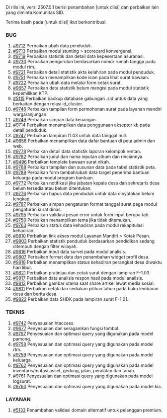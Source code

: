 Di rilis ini, versi 2507.0.1 berisi penambahan [untuk diisi] dan perbaikan lain yang diminta Komunitas SID.

Terima kasih pada [untuk diisi] ikut berkontribusi.


### BUG

1. [#9712](https://github.com/OpenSID/OpenSID/issues/9712) Perbaikan ubah data penduduk.
2. [#9713](https://github.com/OpenSID/OpenSID/issues/9713) Perbaikan modul stunting > scorecard konvergensi.
3. [#9719](https://github.com/OpenSID/OpenSID/issues/9719) Perbaikan statistik dan detail data kepesertaan asuranasi.
4. [#9730](https://github.com/OpenSID/OpenSID/issues/9730) Perbaikan pengurutan berdasarkan nomor rumah tangga pada modul rtm.
5. [#9721](https://github.com/OpenSID/OpenSID/issues/9721) Perbaikan detail statistik akta kelahiran pada modul penduduk.
6. [#9751](https://github.com/OpenSID/OpenSID/issues/9751) Perbaikan menampilkan kode isian pada lihat surat bawaan.
7. [#9722](https://github.com/OpenSID/OpenSID/issues/9722) Perbaikan ubah data melalui form cetak surat.
8. [#9657](https://github.com/OpenSID/OpenSID/issues/9657) Perbaikan data statistik belum mengisi pada modul statistik kepemilikan KTP.
9. [#5115](https://github.com/OpenSID/premium/issues/5115) Perbaikan backup database gabungan .sid untuk data yang berkaitan dengan relasi id_cluster.
10. [#9746](https://github.com/OpenSID/OpenSID/issues/9746) Perbaikan tampilan form permohonan surat pada layanan mandiri warga/anjungan.
11. [#9749](https://github.com/OpenSID/OpenSID/issues/9749) Perbaikan simpan data keuangan.
12. [#9714](https://github.com/OpenSID/OpenSID/issues/9714) Perbaikan menampilkan data penggunaan akseptor kb pada detail penduduk.
13. [#9747](https://github.com/OpenSID/OpenSID/issues/9747) Perbaikan lampiran f1.03 untuk data tanggal null.
14. [#9656](https://github.com/OpenSID/OpenSID/issues/9656) Perbaikan menampilkan data dafar bantuan di peta admin dan web.
15. [#9778](https://github.com/OpenSID/OpenSID/issues/9778) Perbaikan detail data statistik laporan kelompok rentan.
16. [#9782](https://github.com/OpenSID/OpenSID/issues/9782) Perbaikan judul dan nama inputan album dan rinciannya.
17. [#9496](https://github.com/OpenSID/OpenSID/issues/9496) Perbaikan template bawaan surat nikah.
18. [#9788](https://github.com/OpenSID/OpenSID/issues/9788) Perbaikan tampilan dan susunan data pada tabel statistik peta.
19. [#9789](https://github.com/OpenSID/OpenSID/issues/9789) Perbaikan form tambah/ubah data target penerima bantuan keluarga pada modul program bantuan.
20. [#9772](https://github.com/OpenSID/OpenSID/issues/9772) Perbaikan notifikasi jika jabatan kepala desa dan sekretaris desa belum tersedia atau belum ditentukan.
21. [#9776](https://github.com/OpenSID/OpenSID/issues/9776) Perbaikan hapus data penduduk untuk data dinyatakan belum lengkap.
22. [#9787](https://github.com/OpenSID/OpenSID/issues/9787) Perbaikan simpan pengaturan format tanggal surat paga modul pengaturan surat dinas.
23. [#9795](https://github.com/OpenSID/OpenSID/issues/9795) Perbaikan validasi pesan error untuk form input berupa tab.
24. [#9750](https://github.com/OpenSID/OpenSID/issues/9750) Perbaikan menampilkan tema jika tidak ditemukan.
25. [#9763](https://github.com/OpenSID/OpenSID/issues/9763) Perbaikan status data kehadiran pada modul rekapitulasi kehadiran.
26. [#9810](https://github.com/OpenSID/OpenSID/issues/9810) Perbaikan link akses modul Layanan Mandiri > Kotak Pesan.
27. [#9803](https://github.com/OpenSID/OpenSID/issues/9803) Perbaikan statistik penduduk berdasarkan pendidikan sedang ditempuh dengan filter wilayah.
28. [#9816](https://github.com/OpenSID/OpenSID/issues/9816) Perbaikan input data survei pada modul analisis.
29. [#9807](https://github.com/OpenSID/OpenSID/issues/9807) Perbaikan format data dan penambahan widget profil desa.
30. [#9818](https://github.com/OpenSID/OpenSID/issues/9818) Perbaikan menampilkan status kehadiran perangkat desa diwaktu hari libur.
31. [#9821](https://github.com/OpenSID/OpenSID/issues/9821) Perbaikan pratinjau dan cetak surat dengan lampiran F-1.03.
32. [#9817](https://github.com/OpenSID/OpenSID/issues/9817) Perbaikan data analisis respon hasil pada modul analisis.
33. [#9812](https://github.com/OpenSID/OpenSID/issues/9812) Perbaikan gambar utama saat share artikel lewat media sosial.
34. [#9811](https://github.com/OpenSID/OpenSID/issues/9811) Perbaikan cetak dan sediakan pilihan tahun pada buku lembaran desa dan berita desa. 
35. [#9822](https://github.com/OpenSID/OpenSID/issues/9822) Perbaikan data SHDK pada lampiran surat F-1.01.


### TEKNIS

1. [#9742](https://github.com/OpenSID/OpenSID/issues/9742) Penyesuaian htaccess.
2. [#9677](https://github.com/OpenSID/OpenSID/issues/9677) Penyesuaian dan seragamkan fungsi tombol.
3. [#9757](https://github.com/OpenSID/OpenSID/issues/9757) Penyesuaian dan optimasi query yang digunakan pada model pamong.
4. [#9758](https://github.com/OpenSID/OpenSID/issues/9758) Penyesuaian dan optimasi query yang digunakan pada model rtm.
5. [#9759](https://github.com/OpenSID/OpenSID/issues/9759) Penyesuaian dan optimasi query yang digunakan pada model keluarga.
6. [#9762](https://github.com/OpenSID/OpenSID/issues/9762) Penyesuaian dan optimasi query yang digunakan pada model inventaris/mutasi asset, gedung, jalan, peralatan dan tanah.
7. [#9761](https://github.com/OpenSID/OpenSID/issues/9761) Penyesuaian dan optimasi query yang digunakan pada model logsurat.
8. [#9760](https://github.com/OpenSID/OpenSID/issues/9760) Penyesuaian dan optimasi query yang digunakan pada model kia.


### LAYANAN

1. [#5133](https://github.com/OpenSID/premium/issues/5133) Penambahan validasi domain alternatif untuk pelanggan premium.